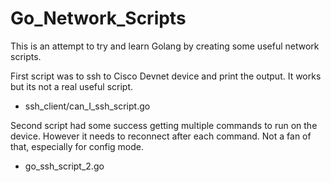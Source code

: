 # Go_Network_Scripts
This is an attempt to try and learn Golang by creating some useful network scripts. 


First script was to ssh to Cisco Devnet device and print the output.
It works but its not a real useful script.

- ssh_client/can_I_ssh_script.go

Second script had some success getting multiple commands to run on the device.
However it needs to reconnect after each command. Not a fan of that, especially for config mode.

- go_ssh_script_2.go
